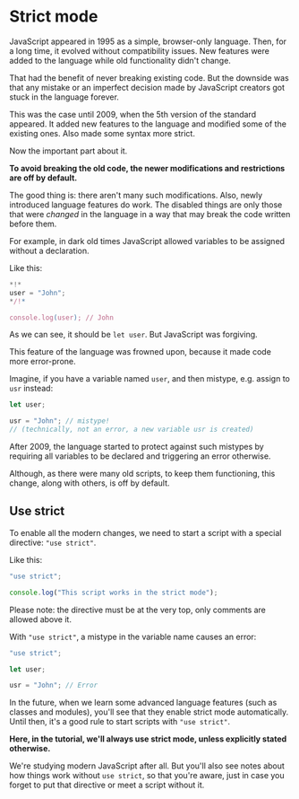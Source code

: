 
# Strict mode

JavaScript appeared in 1995 as a simple, browser-only language. Then, for a long time, it evolved without compatibility issues. New features were added to the language while old functionality didn't change.

That had the benefit of never breaking existing code. But the downside was that any mistake or an imperfect decision made by JavaScript creators got stuck in the language forever.

This was the case until 2009, when the 5th version of the standard appeared. It added new features to the language and modified some of the existing ones. Also made some syntax more strict.

Now the important part about it. 

**To avoid breaking the old code, the newer modifications and restrictions are off by default.** 

The good thing is: there aren't many such modifications. Also, newly introduced language features do work. The disabled things are only those that were *changed* in the language in a way that may break the code written before them.

For example, in dark old times JavaScript allowed variables to be assigned without a declaration.

Like this:

```js no-strict
*!*
user = "John";
*/!*

console.log(user); // John
```

As we can see, it should be `let user`. But JavaScript was forgiving.

This feature of the language was frowned upon, because it made code more error-prone.

Imagine, if you have a variable named `user`, and then mistype, e.g. assign to `usr` instead:

```js no-strict
let user;

usr = "John"; // mistype!
// (technically, not an error, a new variable usr is created)
```

After 2009, the language started to protect against such mistypes by requiring all variables to be declared and triggering an error otherwise. 

Although, as there were many old scripts, to keep them functioning, this change, along with others, is off by default.

## Use strict

To enable all the modern changes, we need to start a script with a special directive: `"use strict"`.

Like this:

```js
"use strict";

console.log("This script works in the strict mode");
```

Please note: the directive must be at the very top, only comments are allowed above it. 

With `"use strict"`, a mistype in the variable name causes an error:

```js no-strict
"use strict";

let user;

usr = "John"; // Error
```

In the future, when we learn some advanced language features (such as classes and modules), you'll see that they enable strict mode automatically. Until then, it's a good rule to start scripts with  `"use strict"`.

**Here, in the tutorial, we'll always use strict mode, unless explicitly stated otherwise.**

We're studying modern JavaScript after all. But you'll also see notes about how things work without `use strict`, so that you're aware, just in case you forget to put that directive or meet a script without it.
